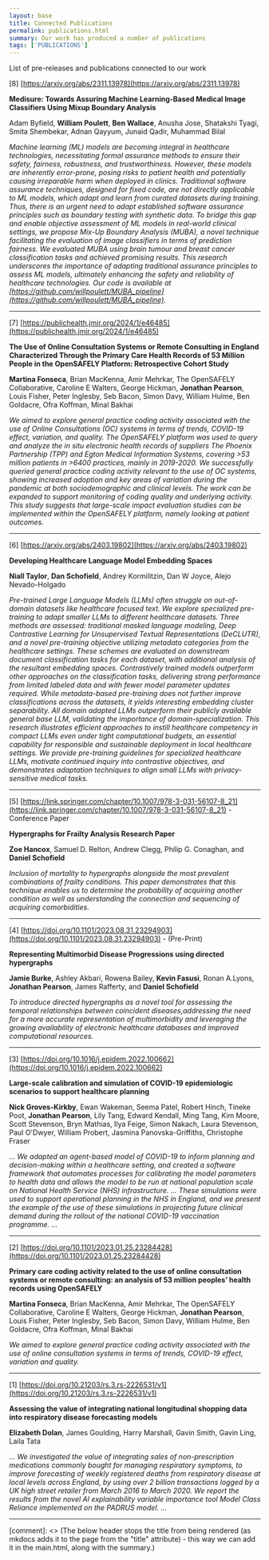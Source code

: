 ```yaml
---
layout: base
title: Connected Publications
permalink: publications.html
summary: Our work has produced a number of publications
tags: ['PUBLICATIONS']
---
```


List of pre-releases and publications connected to our work

[8] [https://arxiv.org/abs/2311.13978](https://arxiv.org/abs/2311.13978)

**Medisure: Towards Assuring Machine Learning-Based Medical Image Classifiers Using Mixup Boundary Analysis**

Adam Byfield, **William Poulett**, **Ben Wallace**, Anusha Jose, Shatakshi Tyagi, Smita Shembekar, Adnan Qayyum, Junaid Qadir, Muhammad Bilal

*Machine learning (ML) models are becoming integral in healthcare technologies, necessitating formal assurance methods to ensure their safety, fairness, robustness, and trustworthiness. However, these models are inherently error-prone, posing risks to patient health and potentially causing irreparable harm when deployed in clinics. Traditional software assurance techniques, designed for fixed code, are not directly applicable to ML models, which adapt and learn from curated datasets during training. Thus, there is an urgent need to adapt established software assurance principles such as boundary testing with synthetic data. To bridge this gap and enable objective assessment of ML models in real-world clinical settings, we propose Mix-Up Boundary Analysis (MUBA), a novel technique facilitating the evaluation of image classifiers in terms of prediction fairness. We evaluated MUBA using brain tumour and breast cancer classification tasks and achieved promising results. This research underscores the importance of adapting traditional assurance principles to assess ML models, ultimately enhancing the safety and reliability of healthcare technologies. Our code is available at [https://github.com/willpoulett/MUBA_pipeline](https://github.com/willpoulett/MUBA_pipeline).*

---

[7] [https://publichealth.jmir.org/2024/1/e46485](https://publichealth.jmir.org/2024/1/e46485)

**The Use of Online Consultation Systems or Remote Consulting in England Characterized Through the Primary Care Health Records of 53 Million People in the OpenSAFELY Platform: Retrospective Cohort Study**

**Martina Fonseca**, Brian MacKenna,  Amir Mehrkar, The OpenSAFELY Collaborative, Caroline E Walters, George Hickman,  **Jonathan Pearson**,  Louis Fisher,  Peter Inglesby,  Seb Bacon,  Simon Davy, William Hulme,  Ben Goldacre,  Ofra Koffman,  Minal Bakhai

*We aimed to explore general practice coding activity associated with the use of Online Consultations (OC) systems in terms of trends, COVID-19 effect, variation, and quality.  The OpenSAFELY platform was used to query and analyze the in situ electronic health records of suppliers The Phoenix Partnership (TPP) and Egton Medical Information Systems, covering >53 million patients in >6400 practices, mainly in 2019-2020.  We successfully queried general practice coding activity relevant to the use of OC systems, showing increased adoption and key areas of variation during the pandemic at both sociodemographic and clinical levels. The work can be expanded to support monitoring of coding quality and underlying activity. This study suggests that large-scale impact evaluation studies can be implemented within the OpenSAFELY platform, namely looking at patient outcomes.*

---

[6] [https://arxiv.org/abs/2403.19802](https://arxiv.org/abs/2403.19802)

**Developing Healthcare Language Model Embedding Spaces**

**Niall Taylor**, **Dan Schofield**, Andrey Kormilitzin, Dan W Joyce, Alejo Nevado-Holgado

*Pre-trained Large Language Models (LLMs) often struggle on out-of-domain datasets like healthcare focused text. We explore specialized pre-training to adapt smaller LLMs to different healthcare datasets. Three methods are assessed: traditional masked language modeling, Deep Contrastive Learning for Unsupervised Textual Representations (DeCLUTR), and a novel pre-training objective utilizing metadata categories from the healthcare settings. These schemes are evaluated on downstream document classification tasks for each dataset, with additional analysis of the resultant embedding spaces. Contrastively trained models outperform other approaches on the classification tasks, delivering strong performance from limited labeled data and with fewer model parameter updates required. While metadata-based pre-training does not further improve classifications across the datasets, it yields interesting embedding cluster separability. All domain adapted LLMs outperform their publicly available general base LLM, validating the importance of domain-specialization. This research illustrates efficient approaches to instill healthcare competency in compact LLMs even under tight computational budgets, an essential capability for responsible and sustainable deployment in local healthcare settings. We provide pre-training guidelines for specialized healthcare LLMs, motivate continued inquiry into contrastive objectives, and demonstrates adaptation techniques to align small LLMs with privacy-sensitive medical tasks.*

---

[5] [https://link.springer.com/chapter/10.1007/978-3-031-56107-8_21](https://link.springer.com/chapter/10.1007/978-3-031-56107-8_21) - Conference Paper

**Hypergraphs for Frailty Analysis Research Paper**

**Zoe Hancox**, Samuel D. Relton, Andrew Clegg, Philip G. Conaghan, and **Daniel Schofield**

*Inclusion of mortality to hypergraphs alongside the most prevalent combinations of frailty conditions.  This paper demonstrates that this technique enables us to determine the probability of acquiring another condition as well as understanding the connection and sequencing of acquiring comorbidities.*

---

[4] [https://doi.org/10.1101/2023.08.31.23294903](https://doi.org/10.1101/2023.08.31.23294903) - (Pre-Print)

**Representing Multimorbid Disease Progressions using directed hypergraphs**

**Jamie Burke**, Ashley Akbari, Rowena Bailey, **Kevin Fasusi**, Ronan A.Lyons, **Jonathan Pearson**, James Rafferty, and **Daniel Schofield**

*To introduce directed hypergraphs as a novel tool for assessing the temporal relationships between coincident diseases,addressing the need for a more accurate
representation of multimorbidity and leveraging the growing availability of electronic healthcare databases and improved computational resources.*

---

[3] [https://doi.org/10.1016/j.epidem.2022.100662](https://doi.org/10.1016/j.epidem.2022.100662)

**Large-scale calibration and simulation of COVID-19 epidemiologic scenarios to support healthcare planning**

**Nick Groves-Kirkby**, Ewan Wakeman, Seema Patel, Robert Hinch, Tineke Poot, **Jonathan Pearson**, Lily Tang, Edward Kendall, Ming Tang, Kim Moore, Scott Stevenson, Bryn Mathias, Ilya Feige, Simon Nakach, Laura Stevenson, Paul O'Dwyer, William Probert, Jasmina Panovska-Griffiths, Christophe Fraser

*... We adapted an agent-based model of COVID-19 to inform planning and decision-making within a healthcare setting, and created a software framework that automates processes for calibrating the model parameters to health data and allows the model to be run at national population scale on National Health Service (NHS) infrastructure. ... These simulations were used to support operational planning in the NHS in England, and we present the example of the use of these simulations in projecting future clinical demand during the rollout of the national COVID-19 vaccination programme. ...*

---

[2] [https://doi.org/10.1101/2023.01.25.23284428](https://doi.org/10.1101/2023.01.25.23284428)

**Primary care coding activity related to the use of online consultation systems or remote consulting: an analysis of 53 million peoples’ health records using OpenSAFELY**

**Martina Fonseca**, Brian MacKenna, Amir Mehrkar, The OpenSAFELY Collaborative, Caroline E Walters, George Hickman, **Jonathan Pearson**, Louis Fisher, Peter Inglesby, Seb Bacon, Simon Davy, William Hulme, Ben Goldacre, Ofra Koffman, Minal Bakhai

*We aimed to explore general practice coding activity associated with the use of online consultation systems in terms of trends, COVID-19 effect, variation and quality.*

---

[1] [https://doi.org/10.21203/rs.3.rs-2226531/v1](https://doi.org/10.21203/rs.3.rs-2226531/v1)

**Assessing the value of integrating national longitudinal shopping data into respiratory disease forecasting models**

**Elizabeth Dolan**, James Goulding, Harry Marshall, Gavin Smith, Gavin Ling, Laila Tata

*... We investigated the value of integrating sales of non-prescription medications commonly bought for managing respiratory symptoms, to improve forecasting of weekly registered deaths from respiratory disease at local levels across England, by using over 2 billion transactions logged by a UK high street retailer from March 2016 to March 2020. We report the results from the novel AI explainability variable importance tool Model Class Reliance implemented on the PADRUS model. ...*

---

[comment]: <> (The below header stops the title from being rendered (as mkdocs adds it to the page from the "title" attribute) - this way we can add it in the main.html, along with the summary.)
#
